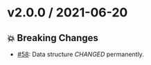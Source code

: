 # v2.0.0 / 2021-06-20

## :boom: Breaking Changes

- [#58](https://github.com/yyc1217/twzipcode-data/issues/58): Data structure *CHANGED* permanently.